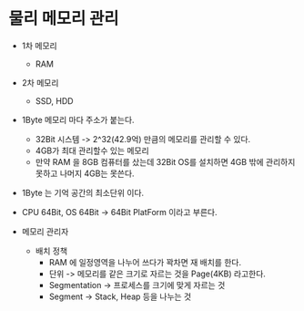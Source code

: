 # 물리 메모리 관리

  - 1차 메모리
    - RAM
  - 2차 메모리
    - SSD, HDD

- 1Byte 메모리 마다 주소가 붙는다.
  - 32Bit 시스템 -> 2^32(42.9억) 만큼의 메모리를 관리할 수 있다.
  - 4GB가 최대 관리할수 있는 메모리
  - 만약 RAM 을 8GB 컴퓨터를 샀는데 32Bit OS를 설치하면 4GB 밖에 관리하지못하고 나머지 4GB는 못쓴다.
- 1Byte 는 기억 공간의 최소단위 이다.


- CPU 64Bit, OS 64Bit -> 64Bit PlatForm 이라고 부른다.

- 메모리 관리자
  - 배치 정책
    - RAM 에 일정영역을 나누어 쓰다가 꽉차면 재 배치를 한다.
    - 단위 -> 메모리를 같은 크기로 자르는 것을 Page(4KB) 라고한다.
    - Segmentation -> 프로세스를 크기에 맞게 자르는 것
    - Segment -> Stack, Heap 등을 나누는 것
